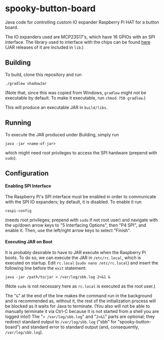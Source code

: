 # spooky-button-board
Java code for controlling custom IO expander Raspberry Pi HAT for a button
board.

The IO expanders used are MCP23S17's, which have 16 GPIOs with an SPI
interface. The library used to interface with the chips can be found
[here](https://github.com/Ro5bert/MCP23S17) (JAR releases of it are included
in `lib`.)

## Building
To build, clone this repository and run

    ./gradlew shadowJar
    
(Note that, since this was copied from Windows, `gradlew` might not be
executable by default. To make it executable, run `chmod 750 gradlew`.)

This will produce an executable JAR in `build/libs`.

## Running
To execute the JAR produced under Building, simply run

    java -jar <name-of-jar>
    
which might need root privileges to access the SPI hardware (prepend with
`sudo`).

## Configuration

#### Enabling SPI Interface
The Raspberry Pi's SPI interface must be enabled in order to communicate with
the SPI IO expanders; by default, it is disabled. To enable it run

    raspi-config
    
(needs root privileges; prepend with `sudo` if not root user) and navigate
with the up/down arrow keys to "5 Interfacing Options", then "P4 SPI", and
enable it. Then, use the left/right arrow keys to select "Finish".

#### Executing JAR on Boot
It is probably desirable to have to JAR execute when the Raspberry Pi boots.
To do so, we can execute the JAR in `/etc/rc.local`, which is executed on
startup. Edit `rc.local` (`sudo nano /etc/rc.local`) and insert the following
line before the `exit` statement:

    java -jar /path/to/jar > /var/log/sbb.log 2>&1 &
    
(Note `sudo` is not necessary here as `rc.local` is executed as the root
user.)

The "`&`" at the end of the line makes the command run in the background and
is recommended as, without it, the rest of the initialization process will be
blocked as it waits for Java to terminate. (You also will not be able to
manually terminate it via Ctrl-C because it is not started from a shell you
are logged into!) The "`> /var/log/sbb.log`" and "`2>&1`" parts are optional;
they redirect standard output to `/var/log/sbb.log` ("sbb" for
"spooky-button-board") and standard error to standard output (and,
consequently, `/var/log/sbb.log`).
